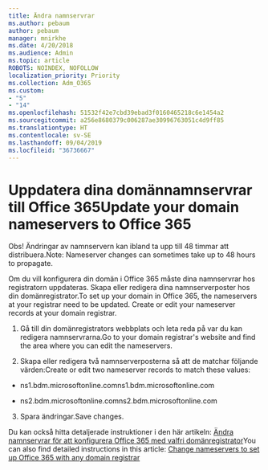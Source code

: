```yaml
---
title: Ändra namnservrar
ms.author: pebaum
author: pebaum
manager: mnirkhe
ms.date: 4/20/2018
ms.audience: Admin
ms.topic: article
ROBOTS: NOINDEX, NOFOLLOW
localization_priority: Priority
ms.collection: Adm_O365
ms.custom:
- "5"
- "14"
ms.openlocfilehash: 51532f42e7cbd39ebad3f0160465218c6e1454a2
ms.sourcegitcommit: a256e8680379c006287ae30996763051c4d9ff85
ms.translationtype: HT
ms.contentlocale: sv-SE
ms.lasthandoff: 09/04/2019
ms.locfileid: "36736667"
---
```

# <a name="update-your-domain-nameservers-to-office-365"></a><span data-ttu-id="f6264-102">Uppdatera dina domännamnservrar till Office 365</span><span class="sxs-lookup"><span data-stu-id="f6264-102">Update your domain nameservers to Office 365</span></span>

<span data-ttu-id="f6264-103">Obs! Ändringar av namnservern kan ibland ta upp till 48 timmar att distribuera.</span><span class="sxs-lookup"><span data-stu-id="f6264-103">Note: Nameserver changes can sometimes take up to 48 hours to propagate.</span></span>
  
<span data-ttu-id="f6264-p101">Om du vill konfigurera din domän i Office 365 måste dina namnservrar hos registratorn uppdateras. Skapa eller redigera dina namnserverposter hos din domänregistrator.</span><span class="sxs-lookup"><span data-stu-id="f6264-p101">To set up your domain in Office 365, the nameservers at your registrar need to be updated. Create or edit your nameserver records at your domain registrar.</span></span>
  
1. <span data-ttu-id="f6264-106">Gå till din domänregistrators webbplats och leta reda på var du kan redigera namnservrarna.</span><span class="sxs-lookup"><span data-stu-id="f6264-106">Go to your domain registrar's website and find the area where you can edit the nameservers.</span></span>
  
2. <span data-ttu-id="f6264-107">Skapa eller redigera två namnserverposterna så att de matchar följande värden:</span><span class="sxs-lookup"><span data-stu-id="f6264-107">Create or edit two nameserver records to match these values:</span></span>

  - <span data-ttu-id="f6264-108">ns1.bdm.microsoftonline.com</span><span class="sxs-lookup"><span data-stu-id="f6264-108">ns1.bdm.microsoftonline.com</span></span>

  - <span data-ttu-id="f6264-109">ns2.bdm.microsoftonline.com</span><span class="sxs-lookup"><span data-stu-id="f6264-109">ns2.bdm.microsoftonline.com</span></span>

3. <span data-ttu-id="f6264-110">Spara ändringar.</span><span class="sxs-lookup"><span data-stu-id="f6264-110">Save changes.</span></span>

<span data-ttu-id="f6264-111">Du kan också hitta detaljerade instruktioner i den här artikeln: [Ändra namnservrar för att konfigurera Office 365 med valfri domänregistrator](https://docs.microsoft.com//office365/admin/get-help-with-domains/change-nameservers-at-any-domain-registrar)</span><span class="sxs-lookup"><span data-stu-id="f6264-111">You can also find detailed instructions in this article: [Change nameservers to set up Office 365 with any domain registrar](https://docs.microsoft.com//office365/admin/get-help-with-domains/change-nameservers-at-any-domain-registrar)</span></span>
  